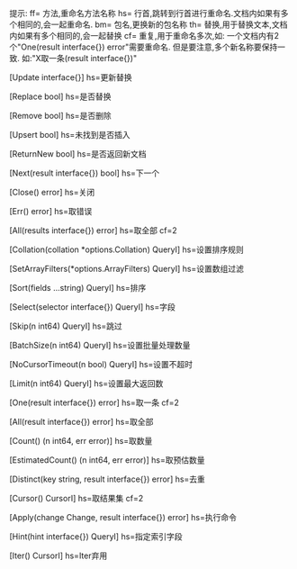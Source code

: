 提示:
ff= 方法,重命名方法名称
hs= 行首,跳转到行首进行重命名.文档内如果有多个相同的,会一起重命名.
bm= 包名,更换新的包名称
th= 替换,用于替换文本,文档内如果有多个相同的,会一起替换
cf= 重复,用于重命名多次,如: 一个文档内有2个"One(result interface{}) error"需要重命名.
但是要注意,多个新名称要保持一致. 如:"X取一条(result interface{})"

[Update    interface{}]
hs=更新替换

[Replace   bool]
hs=是否替换

[Remove    bool]
hs=是否删除

[Upsert    bool]
hs=未找到是否插入

[ReturnNew bool]
hs=是否返回新文档

[Next(result interface{}) bool]
hs=下一个

[Close() error]
hs=关闭

[Err() error]
hs=取错误

[All(results interface{}) error]
hs=取全部
cf=2

[Collation(collation *options.Collation) QueryI]
hs=设置排序规则

[SetArrayFilters(*options.ArrayFilters) QueryI]
hs=设置数组过滤

[Sort(fields ...string) QueryI]
hs=排序

[Select(selector interface{}) QueryI]
hs=字段

[Skip(n int64) QueryI]
hs=跳过

[BatchSize(n int64) QueryI]
hs=设置批量处理数量

[NoCursorTimeout(n bool) QueryI]
hs=设置不超时

[Limit(n int64) QueryI]
hs=设置最大返回数

[One(result interface{}) error]
hs=取一条
cf=2

[All(result interface{}) error]
hs=取全部


[Count() (n int64, err error)]
hs=取数量

[EstimatedCount() (n int64, err error)]
hs=取预估数量

[Distinct(key string, result interface{}) error]
hs=去重

[Cursor() CursorI]
hs=取结果集
cf=2

[Apply(change Change, result interface{}) error]
hs=执行命令

[Hint(hint interface{}) QueryI]
hs=指定索引字段

[Iter() CursorI]
hs=Iter弃用
